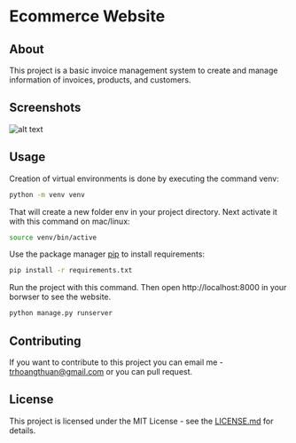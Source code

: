 # Ecommerce Website

## About

This project is a basic invoice management system to create and manage information of invoices, products, and customers.

## Screenshots

![alt text](https://github.com/truonghoangthuan/django-invoice-management/blob/master/screenshots/home.png)

## Usage

Creation of virtual environments is done by executing the command venv:
```bash
python -m venv venv
```

That will create a new folder env in your project directory. Next activate it with this command on mac/linux:
```bash
source venv/bin/active
```

Use the package manager [pip](https://pip.pypa.io/en/stable/) to install requirements:
```bash
pip install -r requirements.txt
```
Run the project with this command. Then open http://localhost:8000 in your borwser to see the website.
```bash
python manage.py runserver
```

## Contributing

If you want to contribute to this project you can email me - trhoangthuan@gmail.com or you can pull request.

## License

This project is licensed under the MIT License - see
the [LICENSE.md](https://github.com/antkaynak/Keyist-Ecommerce/blob/master/LICENSE) for details.